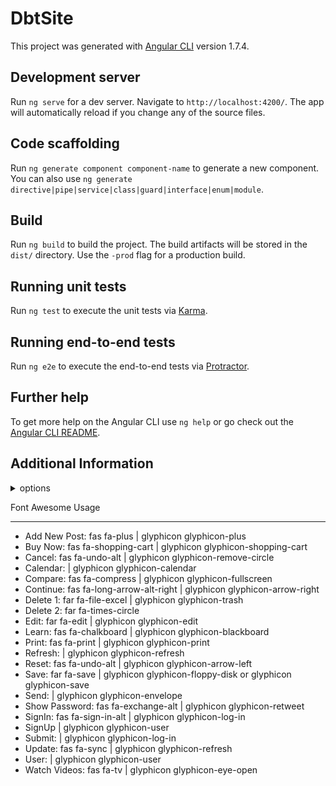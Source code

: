 # DbtSite

This project was generated with [Angular CLI](https://github.com/angular/angular-cli) version 1.7.4.

## Development server

Run `ng serve` for a dev server. Navigate to `http://localhost:4200/`. The app will automatically reload if you change any of the source files.

## Code scaffolding

Run `ng generate component component-name` to generate a new component. You can also use `ng generate directive|pipe|service|class|guard|interface|enum|module`.

## Build

Run `ng build` to build the project. The build artifacts will be stored in the `dist/` directory. Use the `-prod` flag for a production build.

## Running unit tests

Run `ng test` to execute the unit tests via [Karma](https://karma-runner.github.io).

## Running end-to-end tests

Run `ng e2e` to execute the end-to-end tests via [Protractor](http://www.protractortest.org/).

## Further help

To get more help on the Angular CLI use `ng help` or go check out the [Angular CLI README](https://github.com/angular/angular-cli/blob/master/README.md).

## Additional Information
<details>
  <summary>options</summary>
  <p>
    <code>--option 1</code> (aliases: <code>-o1</code>) <em>default value: 1st option</em>
  </p>
  <p>
    Details about the option here.  This section of "additional information" is only really here because I wanted to capture the sample code for documenting expandable / collapsable sections within an MD file. I found an example of this elsewhere and wanted to grab it for future use.
  </p>
</details>

<p>Font Awesome Usage</p>
<hr />

<ul>
<li>Add New Post: fas fa-plus | glyphicon glyphicon-plus</li>
<li>Buy Now: fas fa-shopping-cart | glyphicon glyphicon-shopping-cart</li>
<li>Cancel: fas fa-undo-alt | glyphicon glyphicon-remove-circle</li>
<li>Calendar: | glyphicon glyphicon-calendar</li>
<li>Compare: fas fa-compress | glyphicon glyphicon-fullscreen</li>
<li>Continue: fas fa-long-arrow-alt-right | glyphicon glyphicon-arrow-right</li>
<li>Delete 1: far fa-file-excel | glyphicon glyphicon-trash</li>
<li>Delete 2: far fa-times-circle </li>
<li>Edit: far fa-edit | glyphicon glyphicon-edit</li>
<li>Learn: fas fa-chalkboard | glyphicon glyphicon-blackboard</li>
<li>Print: fas fa-print | glyphicon glyphicon-print</li>
<li>Refresh: | glyphicon glyphicon-refresh</li>
<li>Reset: fas fa-undo-alt | glyphicon glyphicon-arrow-left </li>
<li>Save: far fa-save | glyphicon glyphicon-floppy-disk or glyphicon glyphicon-save</li>
<li>Send: | glyphicon glyphicon-envelope</li>
<li>Show Password: fas fa-exchange-alt | glyphicon glyphicon-retweet</li>
<li>SignIn: fas fa-sign-in-alt | glyphicon glyphicon-log-in</li>
<li>SignUp | glyphicon glyphicon-user</li>
<li>Submit: | glyphicon glyphicon-log-in</li>
<li>Update: fas fa-sync | glyphicon glyphicon-refresh</li>
<li>User: | glyphicon glyphicon-user</li>
<li>Watch Videos: fas fa-tv | glyphicon glyphicon-eye-open</li>
</ul>
</p>